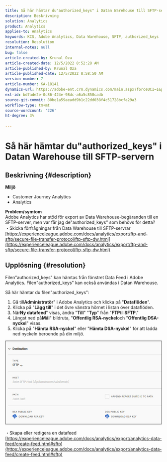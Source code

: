 ```yaml
---
title: Så här hämtar du"authorized_keys" i Datan Warehouse till SFTP-servern
description: Beskrivning
solution: Analytics
product: Analytics
applies-to: Analytics
keywords: KCS, Adobe Analytics, Data Warehouse, SFTP, authorized_keys
resolution: Resolution
internal-notes: null
bug: false
article-created-by: Krunal Oza
article-created-date: 12/5/2022 8:52:28 AM
article-published-by: Krunal Oza
article-published-date: 12/5/2022 8:58:50 AM
version-number: 7
article-number: KA-18141
dynamics-url: https://adobe-ent.crm.dynamics.com/main.aspx?forceUCI=1&pagetype=entityrecord&etn=knowledgearticle&id=eb9b5f22-7a74-ed11-81aa-6045bd006c82
exl-id: bd7ade2e-0c86-424e-98dc-a6a5c850cadb
source-git-commit: 80be1a59aeadd9b1c22dd038f4c51728bcfa29a3
workflow-type: tm+mt
source-wordcount: '226'
ht-degree: 3%

---
```


# Så här hämtar du&quot;authorized_keys&quot; i Datan Warehouse till SFTP-servern

## Beskrivning {#description}

<b>Miljö</b>
- Customer Journey Analytics
- Analytics 



<b>Problem/symtom</b><br>Adobe Analytics har stöd för export av Data Warehouse-begäranden till en SFTP-server, men var får jag de&quot;authorized_keys&quot; som behövs för detta?<br>
・Skicka förfrågningar från Data Warehouse till SFTP-servrar
[https://experienceleague.adobe.com/docs/analytics/export/ftp-and-sftp/secure-file-transfer-protocol/ftp-sftp-dw.html](https://experienceleague.adobe.com/docs/analytics/export/ftp-and-sftp/secure-file-transfer-protocol/ftp-sftp-dw.html)

## Upplösning {#resolution}


Filen&quot;authorized_keys&quot; kan hämtas från fönstret Data Feed i Adobe Analytics. Filen&quot;authorized_keys&quot; kan också användas i Datan Warehouse.

Så här hämtar du filen&quot;authorized_keys&quot;:

1. Gå till<b>Administratör</b>&quot; i Adobe Analytics och klicka på &quot;<b>Dataflöden</b>&quot;.
2. Klicka på &quot;<b>Lägg till</b>&quot; i det övre vänstra hörnet i listan över dataflöden.
3. När<b>Ny datafeed</b>&quot; visas, ändra &quot;<b>Till</b>&quot; &quot;<b>Typ</b>&quot; från &quot;<b>FTP</b>till<b>SFTP</b>.&quot;
4. Längst ned på<b>Mål</b>&quot; bildruta, &quot;<b>Offentlig RSA-nyckel</b>och &quot;<b>Offentlig DSA-nyckel</b>&quot; visas.
5. Klicka på &quot;<b>Hämta RSA-nyckel</b>&quot; eller &quot;<b>Hämta DSA-nyckel</b>&quot; för att ladda ned nyckeln beroende på din miljö.


![](assets/50e37472-899b-ec11-b400-00224805a4ef.png)

・Skapa eller redigera en datafeed
[https://experienceleague.adobe.com/docs/analytics/export/analytics-data-feed/create-feed.html#sftp](https://experienceleague.adobe.com/docs/analytics/export/analytics-data-feed/create-feed.html#sftp)
